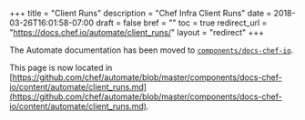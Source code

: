 +++
title = "Client Runs"
description = "Chef Infra Client Runs"
date = 2018-03-26T16:01:58-07:00
draft = false
bref = ""
toc = true
redirect_url = "https://docs.chef.io/automate/client_runs/"
layout = "redirect"
+++

The Automate documentation has been moved to [`components/docs-chef-io`](https://github.com/chef/automate/blob/master/components/docs-chef-io/).

This page is now located in [https://github.com/chef/automate/blob/master/components/docs-chef-io/content/automate/client_runs.md](https://github.com/chef/automate/blob/master/components/docs-chef-io/content/automate/client_runs.md).
